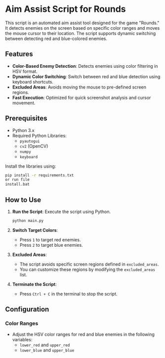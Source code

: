 # Aim Assist Script for Rounds

This script is an automated aim assist tool designed for the game "Rounds." It detects enemies on the screen based on specific color ranges and moves the mouse cursor to their location. The script supports dynamic switching between detecting red and blue-colored enemies.

## Features

- **Color-Based Enemy Detection**: Detects enemies using color filtering in HSV format.
- **Dynamic Color Switching**: Switch between red and blue detection using keyboard shortcuts.
- **Excluded Areas**: Avoids moving the mouse to pre-defined screen regions.
- **Fast Execution**: Optimized for quick screenshot analysis and cursor movement.

## Prerequisites

- Python 3.x
- Required Python Libraries:
  - `pyautogui`
  - `cv2` (OpenCV)
  - `numpy`
  - `keyboard`

Install the libraries using:
```bash
pip install -r requirements.txt
or run file
install.bat
```

## How to Use

1. **Run the Script**: Execute the script using Python.
   ```bash
   python main.py
   ```

2. **Switch Target Colors**:
   - Press `1` to target red enemies.
   - Press `2` to target blue enemies.

3. **Excluded Areas**:
   - The script avoids specific screen regions defined in `excluded_areas`.
   - You can customize these regions by modifying the `excluded_areas` list.

4. **Terminate the Script**:
   - Press `Ctrl + C` in the terminal to stop the script.

## Configuration

### Color Ranges
- Adjust the HSV color ranges for red and blue enemies in the following variables:
  - `lower_red` and `upper_red`
  - `lower_blue` and `upper_blue`

